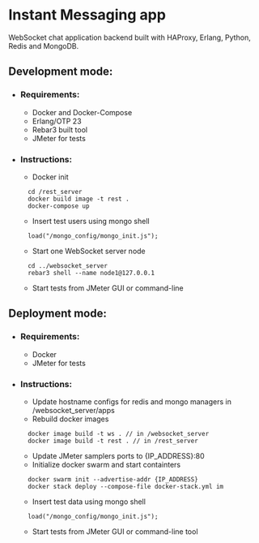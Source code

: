 # Instant Messaging app

WebSocket chat application backend built with HAProxy, Erlang, Python, Redis and MongoDB.

## Development mode:
- ### Requirements:
  - Docker and Docker-Compose
  - Erlang/OTP 23
  - Rebar3 built tool
  - JMeter for tests
  
- ### Instructions:
  - Docker init
  ``` 
    cd /rest_server
    docker build image -t rest .
    docker-compose up
  ```
  - Insert test users using mongo shell
  ``` 
    load("/mongo_config/mongo_init.js");
  ```
  - Start one WebSocket server node
  ```
    cd ../websocket_server
    rebar3 shell --name node1@127.0.0.1
  ```
  - Start tests from JMeter GUI or command-line


## Deployment mode:
- ### Requirements:
  - Docker
  - JMeter for tests
   
- ### Instructions:
  - Update hostname configs for redis and mongo managers in /websocket_server/apps
  - Rebuild docker images 
  ```
    docker image build -t ws . // in /websocket_server
    docker image build -t rest . // in /rest_server
  ```
  - Update JMeter samplers ports to {IP_ADDRESS}:80
  - Initialize docker swarm and start containters
  ```
    docker swarm init --advertise-addr {IP_ADDRESS}
    docker stack deploy --compose-file docker-stack.yml im
  ```
  - Insert test data using mongo shell
  ``` 
    load("/mongo_config/mongo_init.js");
  ```
  - Start tests from JMeter GUI or command-line tool
  
